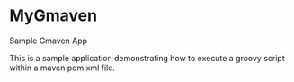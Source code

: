 # MyGmaven
Sample Gmaven App

This is a sample application demonstrating how to execute a groovy script within a maven pom.xml file.
